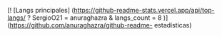 [! [Langs principales] (https://github-readme-stats.vercel.app/api/top-langs/ ? SergioO21 = anuraghazra & langs_count = 8 )] (https://github.com/anuraghazra/github-readme- estadísticas)
